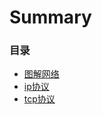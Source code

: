 # Summary

### 目录
* [图解网络](docs/graphical-network.md)
* [ip协议](docs/protocal-ip.md)
* [tcp协议](docs/protocal-tcp.md)

